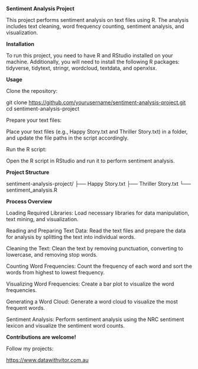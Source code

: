 **Sentiment Analysis Project**

This project performs sentiment analysis on text files using R. The analysis includes text cleaning, word frequency counting, sentiment analysis, and visualization.

**Installation**

To run this project, you need to have R and RStudio installed on your machine. Additionally, you will need to install the following R packages: tidyverse, tidytext, stringr, wordcloud, textdata, and openxlsx.

**Usage**

Clone the repository:

git clone https://github.com/yourusername/sentiment-analysis-project.git
cd sentiment-analysis-project

Prepare your text files:

Place your text files (e.g., Happy Story.txt and Thriller Story.txt) in a folder, and update the file paths in the script accordingly.

Run the R script:

Open the R script in RStudio and run it to perform sentiment analysis.

**Project Structure**

sentiment-analysis-project/
├── Happy Story.txt
├── Thriller Story.txt
└── sentiment_analysis.R

**Process Overview**

Loading Required Libraries:  Load necessary libraries for data manipulation, text mining, and visualization.

Reading and Preparing Text Data: Read the text files and prepare the data for analysis by splitting the text into individual words.

Cleaning the Text: Clean the text by removing punctuation, converting to lowercase, and removing stop words.

Counting Word Frequencies: Count the frequency of each word and sort the words from highest to lowest frequency.

Visualizing Word Frequencies: Create a bar plot to visualize the word frequencies.

Generating a Word Cloud: Generate a word cloud to visualize the most frequent words.

Sentiment Analysis: Perform sentiment analysis using the NRC sentiment lexicon and visualize the sentiment word counts.

**Contributions are welcome!**

Follow my projects:

https://www.datawithvitor.com.au
